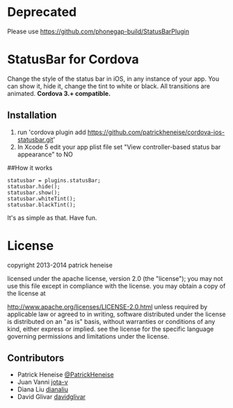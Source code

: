 # Deprecated

Please use https://github.com/phonegap-build/StatusBarPlugin


# StatusBar for Cordova

Change the style of the status bar in iOS, in any instance of your app. You can show it, hide it, change the tint to white or black. All transitions are animated. <strong>Cordova 3.+ compatible.</strong>

## Installation

1. run 'cordova plugin add https://github.com/patrickheneise/cordova-ios-statusbar.git'
2. In Xcode 5 edit your app plist file set "View controller-based status bar appearance" to NO

##How it works

    statusbar = plugins.statusBar;
    statusbar.hide();
    statusbar.show();
    statusbar.whiteTint();
    statusbar.blackTint();

It's as simple as that. Have fun.

# License
copyright 2013-2014 patrick heneise

licensed under the apache license, version 2.0 (the "license"); you may not use this file except in compliance with the license. you may obtain a copy of the license at

http://www.apache.org/licenses/LICENSE-2.0.html
unless required by applicable law or agreed to in writing, software distributed under the license is distributed on an "as is" basis, without warranties or conditions of any kind, either express or implied. see the license for the specific language governing permissions and limitations under the license.

## Contributors
- Patrick Heneise [@PatrickHeneise](http://twitter.com/PatrickHeneise)
- Juan Vanni [jota-v](https://github.com/jota-v)
- Diana Liu [dianaliu](https://github.com/dianaliu)
- David Glivar [davidglivar](https://github.com/davidglivar)
